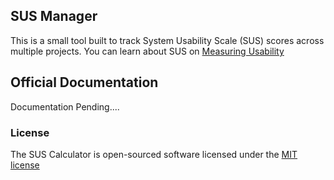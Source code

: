 ## SUS Manager

This is a small tool built to track System Usability Scale (SUS) scores across multiple projects. You can learn about SUS on [Measuring Usability](http://www.measuringusability.com/sus.php)
## Official Documentation

Documentation Pending....


### License

The SUS Calculator is open-sourced software licensed under the [MIT license](http://opensource.org/licenses/MIT)
